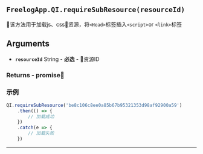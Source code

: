 ## `FreelogApp.QI.requireSubResource(resourceId)`
该方法用于加载js、css资源，将`<Head>`标签插入`<script>`or `<link>`标签
## Arguments 
- **`resourceId`** String - **必选** - 资源ID

### Returns - promise
### 示例
```javascript
QI.requireSubResource('be8c106c8ee0a85b67b95321353d98af92900a59')
    .then(() => {
        // 加载成功
    })
    .catch(e => {
        // 加载失败
    })
```

---